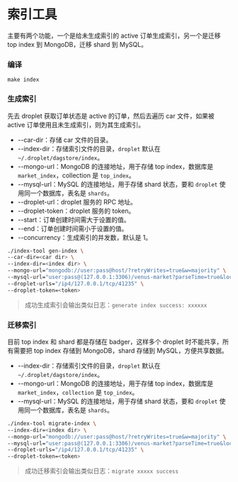 # 索引工具

主要有两个功能，一个是给未生成索引的 active 订单生成索引，另一个是迁移 top index 到 MongoDB，迁移 shard 到 MySQL。

### 编译

```
make index
```

### 生成索引

先去 droplet 获取订单状态是 active 的订单，然后去遍历 car 文件，如果被 active 订单使用且未生成索引，则为其生成索引。

* --car-dir：存储 car 文件的目录。
* --index-dir：存储索引文件的目录，`droplet` 默认在 `~/.droplet/dagstore/index`。
* --mongo-url：MongoDB 的连接地址，用于存储 top index，数据库是 `market_index`，collection 是 `top_index`。
* --mysql-url：MySQL 的连接地址，用于存储 shard 状态，要和 `droplet` 使用同一个数据库，表名是 `shards`。
* --droplet-url：droplet 服务的 RPC 地址。
* --droplet-token：droplet 服务的 token。
* --start：订单创建时间需大于设置的值。
* --end：订单创建时间需小于设置的值。
* --concurrency：生成索引的并发数，默认是 1。

```bash
./index-tool gen-index \
--car-dir=<car dir> \
--index-dir=<index dir> \
--mongo-url="mongodb://user:pass@host/?retryWrites=true&w=majority" \
--mysql-url="user:pass@(127.0.0.1:3306)/venus-market?parseTime=true&loc=Local" \
--droplet-urls="/ip4/127.0.0.1/tcp/41235" \
--droplet-token=<token>
```

> 成功生成索引会输出类似日志：`generate index success: xxxxxx`

### 迁移索引

目前 top index 和 shard 都是存储在 badger，这样多个 droplet 时不能共享，所有需要把 top index 存储到 MongoDB，shard 存储到 MySQL，方便共享数据。

* --index-dir：存储索引文件的目录，`droplet` 默认在 `~/.droplet/dagstore/index`。
* --mongo-url：MongoDB 的连接地址，用于存储 top index，数据库是 `market_index`，`collection` 是 `top_index`。
* --mysql-url：MySQL 的连接地址，用于存储 shard 状态，要和 `droplet` 使用同一个数据库，表名是 `shards`。

```bash
./index-tool migrate-index \
--index-dir=<index dir> \
--mongo-url="mongodb://user:pass@host/?retryWrites=true&w=majority" \
--mysql-url="user:pass@(127.0.0.1:3306)/venus-market?parseTime=true&loc=Local" \
--droplet-urls="/ip4/127.0.0.1/tcp/41235" \
--droplet-token=<token>
```

> 成功迁移索引会输出类似日志：`migrate xxxxx success`
